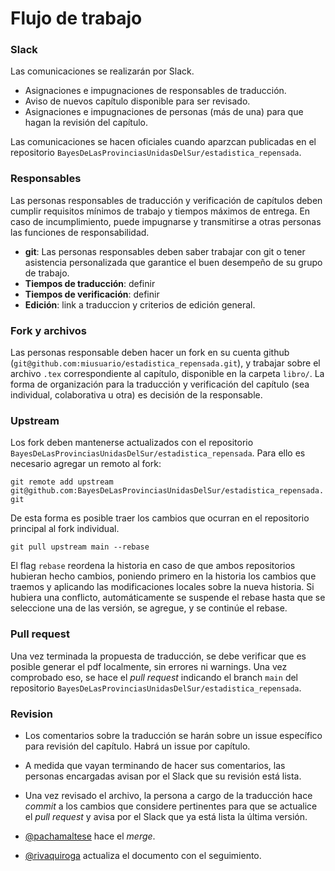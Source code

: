 # Flujo de trabajo 

### Slack

Las comunicaciones se realizarán por Slack.

* Asignaciones e impugnaciones de responsables de traducción.
* Aviso de nuevos capítulo disponible para ser revisado.
* Asignaciones e impugnaciones de personas (más de una) para que hagan la revisión del capítulo.

Las comunicaciones se hacen oficiales cuando aparzcan publicadas en el repositorio `BayesDeLasProvinciasUnidasDelSur/estadistica_repensada`.

### Responsables

Las personas responsables de traducción y verificación de capítulos deben cumplir requisitos mínimos de trabajo y tiempos máximos de entrega.
En caso de incumplimiento, puede impugnarse y transmitirse a otras personas las funciones de responsabilidad.

- **git**: Las personas responsables deben saber trabajar con git o tener asistencia personalizada que garantice el buen desempeño de su grupo de trabajo.
- **Tiempos de traducción**: definir
- **Tiempos de verificación**: definir
- **Edición**: link a traduccion y criterios de edición general.

### Fork y archivos

Las personas responsable deben hacer un fork en su cuenta github (`git@github.com:miusuario/estadistica_repensada.git`), y trabajar sobre el archivo `.tex` correspondiente al capítulo, disponible en la carpeta `libro/`. La forma de organización para la traducción y verificación del capítulo (sea individual, colaborativa u otra) es decisión de la responsable.

### Upstream

Los fork deben mantenerse actualizados con el repositorio `BayesDeLasProvinciasUnidasDelSur/estadistica_repensada`. Para ello es necesario agregar un remoto al fork:

`git remote add upstream git@github.com:BayesDeLasProvinciasUnidasDelSur/estadistica_repensada.git`

De esta forma es posible traer los cambios que ocurran en el repositorio principal al fork individual.

`git pull upstream main --rebase`

El flag `rebase` reordena la historia en caso de que ambos repositorios hubieran hecho cambios, poniendo primero en la historia los cambios que traemos y aplicando las modificaciones locales sobre la nueva historia. Si hubiera una conflicto, automáticamente se suspende el rebase hasta que se seleccione una de las versión, se agregue, y se continúe el rebase.

### Pull request

Una vez terminada la propuesta de traducción, se debe verificar que es posible generar el pdf localmente, sin errores ni warnings. Una vez comprobado eso, se hace el _pull request_ indicando el branch `main` del repositorio `BayesDeLasProvinciasUnidasDelSur/estadistica_repensada`.

### Revision

* Los comentarios sobre la traducción se harán sobre un issue específico para revisión del capítulo. Habrá un issue por capítulo.

* A medida que vayan terminando de hacer sus comentarios, las personas encargadas avisan por el Slack que su revisión está lista.
* Una vez revisado el archivo, la persona a cargo de la traducción hace _commit_ a los cambios que considere pertinentes para que se actualice el _pull request_ y avisa por el Slack que ya está lista la última versión.
* [@pachamaltese](https://github.com/pachamaltese) hace el _merge_.
* [@rivaquiroga](https://github.com/rivaquiroga) actualiza el documento con el seguimiento.
